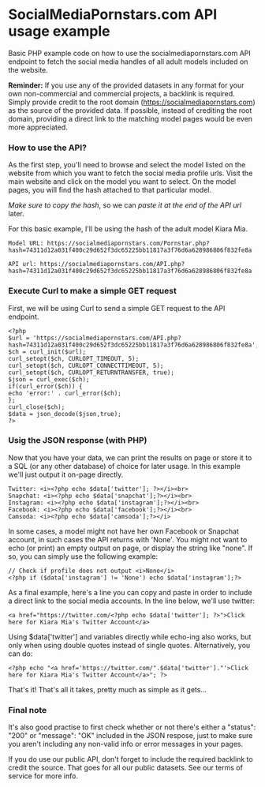 # SocialMediaPornstars.com API usage example
Basic PHP example code on how to use the socialmediapornstars.com API endpoint to fetch the social media handles of all adult models included on the website.

**Reminder:** If you use any of the provided datasets in any format for your own non-commercial and commercial projects, a backlink is required.
Simply provide credit to the root domain (https://socialmediapornstars.com) as the source of the provided data. If possible, instead of crediting the root domain, providing a direct link to the matching model pages would be even more appreciated.

### How to use the API? ###

As the first step, you'll need to browse and select the model listed on the website from which you want to fetch the social media profile urls.
Visit the main website and click on the model you want to select.
On the model pages, you will find the hash attached to that particular model.

_Make sure to copy the hash_, so we can _paste it at the end of the API url_ later.

For this basic example, I'll be using the hash of the adult model Kiara Mia.

```
Model URL: https://socialmediapornstars.com/Pornstar.php?hash=74311d12a031f400c29d652f3dc65225bb11817a3f76d6a628986806f832fe8a
```
```
API url: https://socialmediapornstars.com/API.php?hash=74311d12a031f400c29d652f3dc65225bb11817a3f76d6a628986806f832fe8a
```

### Execute Curl to make a simple GET request ###

First, we will be using Curl to send a simple GET request to the API endpoint.

```
<?php
$url = 'https://socialmediapornstars.com/API.php?hash=74311d12a031f400c29d652f3dc65225bb11817a3f76d6a628986806f832fe8a';
$ch = curl_init($url);
curl_setopt($ch, CURLOPT_TIMEOUT, 5);
curl_setopt($ch, CURLOPT_CONNECTTIMEOUT, 5);
curl_setopt($ch, CURLOPT_RETURNTRANSFER, true);
$json = curl_exec($ch);
if(curl_error($ch)) { 
echo 'error:' . curl_error($ch);
};
curl_close($ch);
$data = json_decode($json,true);
?>
```

### Usig the JSON response (with PHP) ###
Now that you have your data, we can print the results on page or store it to a SQL (or any other database) of choice for later usage.
In this example we'll just output it on-page directly.

```
Twitter: <i><?php echo $data['twitter']; ?></i><br>
Snapchat: <i><?php echo $data['snapchat'];?></i><br>
Instagram: <i><?php echo $data['instagram'];?></i><br>
Facebook: <i><?php echo $data['facebook'];?></i><br>
Camsoda: <i><?php echo $data['camsoda'];?></i>
```

In some cases, a model might not have her own Facebook or Snapchat account, in such cases the API returns with 'None'.
You might not want to echo (or print) an empty output on page, or display the string like "none". If so, you can simply use the following example: 

```
// Check if profile does not output <i>None</i>
<?php if ($data['instagram'] != 'None') echo $data['instagram'];?>
```

As a final example, here's a line you can copy and paste in order to include a direct link to the social media accounts. In the line below, we'll use twitter:
```
<a href="https://twitter.com/<?php echo $data['twitter']; ?>">Click here for Kiara Mia's Twitter Account</a>
```

Using $data['twitter'] and variables directly while echo-ing also works, but only when using double quotes instead of single quotes. Alternatively, you can do:
```
<?php echo "<a href='https://twitter.com/".$data['twitter']."'>Click here for Kiara Mia's Twitter Account</a>"; ?>
```

That's it! That's all it takes, pretty much as simple as it gets... 


### Final note ###
It's also good practise to first check whether or not there's either a "status": "200" or "message": "OK" included in the JSON respose, just to make sure you aren't including any non-valid info or error messages in your pages.

If you do use our public API, don't forget to include the required backlink to credit the source. That goes for all our public datasets. See our terms of service for more info.
